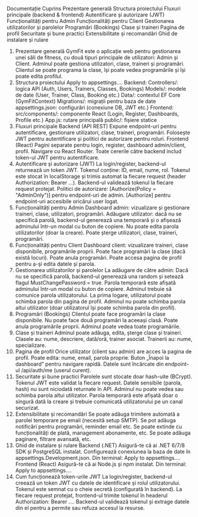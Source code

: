 Documentație
Cuprins
Prezentare generală
Structura proiectului
Fluxuri principale (backend & frontend)
Autentificare și autorizare (JWT)
Funcționalități pentru Admin
Funcționalități pentru Client
Gestionarea utilizatorilor și parolelor
Programări (Bookings)
Clase și traineri
Pagina de profil
Securitate și bune practici
Extensibilitate și recomandări
Ghid de instalare și rulare
1. Prezentare generală
GymFit este o aplicație web pentru gestionarea unei săli de fitness, cu două tipuri principale de utilizatori: Admin și Client.
Adminul poate gestiona utilizatori, clase, traineri și programări.
Clientul se poate programa la clase, își poate vedea programările și își poate edita profilul.
2. Structura proiectului
Apply to appsettings....
Backend:
Controllers/: logica API (Auth, Users, Trainers, Classes, Bookings)
Models/: modele de date (User, Trainer, Class, Booking etc.)
Data/: contextul EF Core (GymFitContext)
Migrations/: migrații pentru baza de date
appsettings.json: configurări (conexiune DB, JWT etc.)
Frontend:
src/components/: componente React (Login, Register, Dashboards, Profile etc.)
App.js: rutare principală
public/: fișiere statice
3. Fluxuri principale
Backend (API REST)
Expune endpoint-uri pentru autentificare, gestionare utilizatori, clase, traineri, programări.
Folosește JWT pentru autentificare și politici de autorizare pentru roluri.
Frontend (React)
Pagini separate pentru login, register, dashboard admin/client, profil.
Navigare cu React Router.
Toate cererile către backend includ token-ul JWT pentru autentificare.
4. Autentificare și autorizare (JWT)
La login/register, backend-ul returnează un token JWT.
Tokenul conține: ID, email, nume, rol.
Tokenul este stocat în localStorage și trimis automat la fiecare request (header Authorization: Bearer ...).
Backend-ul validează tokenul la fiecare request protejat.
Politici de autorizare:
[Authorize(Policy = \"AdminOnly\")] pentru endpoint-uri de admin.
[Authorize] pentru endpoint-uri accesibile oricărui user logat.
5. Funcționalități pentru Admin
Dashboard admin: vizualizare și gestionare traineri, clase, utilizatori, programări.
Adăugare utilizator: dacă nu se specifică parolă, backend-ul generează una temporară și o afișează adminului într-un modal cu buton de copiere.
Nu poate edita parola utilizatorilor (doar la creare).
Poate șterge utilizatori, clase, traineri, programări.
6. Funcționalități pentru Client
Dashboard client: vizualizare traineri, clase disponibile, programările proprii.
Poate face programări la clase (dacă există locuri).
Poate anula programări.
Poate accesa pagina de profil pentru a-și edita datele și parola.
7. Gestionarea utilizatorilor și parolelor
La adăugare de către admin:
Dacă nu se specifică parolă, backend-ul generează una random și setează flagul MustChangePassword = true.
Parola temporară este afișată adminului într-un modal cu buton de copiere.
Adminul trebuie să comunice parola utilizatorului.
La prima logare, utilizatorul poate schimba parola din pagina de profil.
Adminul nu poate schimba parola altui utilizator (doar utilizatorul își poate schimba parola din profil).
8. Programări (Bookings)
Clientul poate face programări la clase disponibile.
Nu poate face două programări la aceeași clasă.
Poate anula programările proprii.
Adminul poate vedea toate programările.
9. Clase și traineri
Adminul poate adăuga, edita, șterge clase și traineri.
Clasele au: nume, descriere, dată/oră, trainer asociat.
Trainerii au: nume, specializare.
10. Pagina de profil
Orice utilizator (client sau admin) are acces la pagina de profil.
Poate edita: nume, email, parola proprie.
Buton „Înapoi la dashboard” pentru navigare rapidă.
Datele sunt încărcate din endpoint-ul /api/auth/me (userul curent).
11. Securitate și bune practici
Parolele sunt stocate doar hash-uite (BCrypt).
Tokenul JWT este validat la fiecare request.
Datele sensibile (parola, hash) nu sunt niciodată returnate în API.
Adminul nu poate vedea sau schimba parola altui utilizator.
Parola temporară este afișată doar o singură dată la creare și trebuie comunicată utilizatorului pe un canal securizat.
12. Extensibilitate și recomandări
Se poate adăuga trimitere automată a parolei temporare pe email (necesită setup SMTP).
Se pot adăuga notificări pentru programări, reminder email etc.
Se poate extinde cu funcționalități de plată, management abonamente, etc.
Se poate adăuga paginare, filtrare avansată, etc.
13. Ghid de instalare și rulare
Backend (.NET)
Asigură-te că ai .NET 6/7/8 SDK și PostgreSQL instalat.
Configurează conexiunea la baza de date în appsettings.Development.json.
Din terminal:
Apply to appsettings....
Frontend (React)
Asigură-te că ai Node.js și npm instalat.
Din terminal:
Apply to appsettings....
14. Cum funcționează token-urile JWT
La login/register, backend-ul creează un token JWT cu datele de identificare și rolul utilizatorului.
Tokenul este semnat cu o cheie secretă (configurată în backend).
La fiecare request protejat, frontend-ul trimite tokenul în headerul Authorization: Bearer ....
Backend-ul validează tokenul și extrage datele din el pentru a permite sau refuza accesul la resurse.
